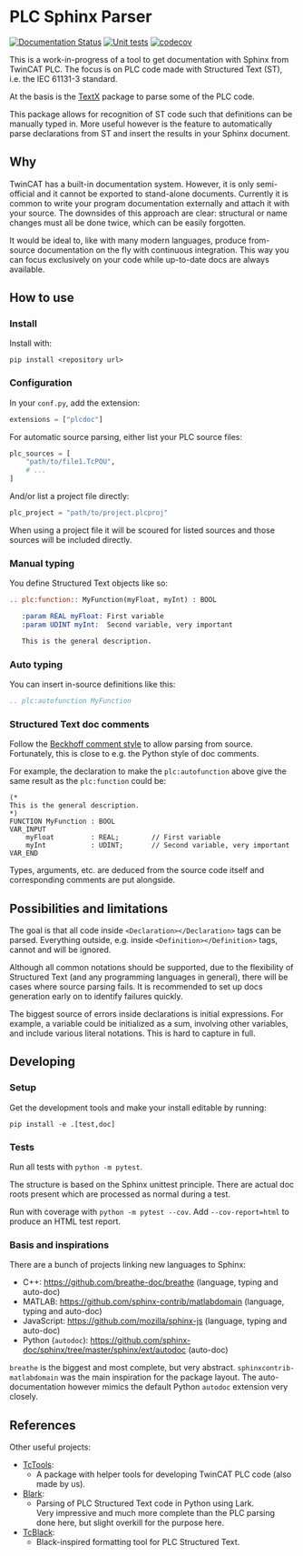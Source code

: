 # PLC Sphinx Parser

[![Documentation Status](https://readthedocs.org/projects/plc-doc/badge/?version=latest)](https://plc-doc.readthedocs.io/en/latest/?badge=latest)
[![Unit tests](https://github.com/RobertoRoos/sphinx-plc/actions/workflows/tests.yml/badge.svg)](https://github.com/RobertoRoos/sphinx-plc/actions)
[![codecov](https://codecov.io/github/RobertoRoos/sphinx-plc/graph/badge.svg?token=LS0LECRP58)](https://codecov.io/github/RobertoRoos/sphinx-plc)

This is a work-in-progress of a tool to get documentation with Sphinx from TwinCAT PLC.
The focus is on PLC code made with Structured Text (ST), i.e. the IEC 61131-3 standard.

At the basis is the [TextX](https://github.com/textX/textX) package to parse some of the PLC code.

This package allows for recognition of ST code such that definitions can be manually typed in.
More useful however is the feature to automatically parse declarations from ST and insert the results in your Sphinx
document.

## Why

TwinCAT has a built-in documentation system. However, it is only semi-official and it cannot be exported to stand-alone
documents. Currently it is common to write your program documentation externally and attach it with your source. The 
downsides of this approach are clear: structural or name changes must all be done twice, which can be easily forgotten.

It would be ideal to, like with many modern languages, produce from-source documentation on the fly with continuous 
integration. This way you can focus exclusively on your code while up-to-date docs are always available.

## How to use

### Install

Install with:
```
pip install <repository url>
```

### Configuration

In your `conf.py`, add the extension:

```python
extensions = ["plcdoc"]
```

For automatic source parsing, either list your PLC source files:

```python
plc_sources = [
    "path/to/file1.TcPOU",
    # ...
]
```

And/or list a project file directly:

```python
plc_project = "path/to/project.plcproj"
```

When using a project file it will be scoured for listed sources and those sources will be included directly.

### Manual typing

You define Structured Text objects like so:

```rst
.. plc:function:: MyFunction(myFloat, myInt) : BOOL

   :param REAL myFloat: First variable
   :param UDINT myInt:  Second variable, very important

   This is the general description.
```

### Auto typing

You can insert in-source definitions like this:

```rst
.. plc:autofunction MyFunction
```

### Structured Text doc comments

Follow the [Beckhoff comment style](https://infosys.beckhoff.com/english.php?content=../content/1033/tc3_plc_intro/6158078987.html&id=)
to allow parsing from source. Fortunately, this is close to e.g. the Python style of doc comments.

For example, the declaration to make the `plc:autofunction` above give the same result as the `plc:function` could be:

```
(*
This is the general description.
*)
FUNCTION MyFunction : BOOL
VAR_INPUT
    myFloat         : REAL;        // First variable
    myInt           : UDINT;       // Second variable, very important
VAR_END
```

Types, arguments, etc. are deduced from the source code itself and corresponding comments are put alongside.

## Possibilities and limitations

The goal is that all code inside `<Declaration></Declaration>` tags can be parsed. Everything outside, e.g. inside
`<Definition></Definition>` tags, cannot and will be ignored.

Although all common notations should be supported, due to the flexibility of Structured Text (and any programming
languages in general), there will be cases where source parsing fails. It is recommended to set up docs generation
early on to identify failures quickly.

The biggest source of errors inside declarations is initial expressions. For example, a variable could be initialized 
as a sum, involving other variables, and include various literal notations. This is hard to capture in full.

## Developing

### Setup

Get the development tools and make your install editable by running:
```
pip install -e .[test,doc]
```

### Tests

Run all tests with `python -m pytest`.

The structure is based on the Sphinx unittest principle. There are actual doc roots present which are processed as 
normal during a test.

Run with coverage with `python -m pytest --cov`. Add `--cov-report=html` to produce an HTML test report.

### Basis and inspirations

There are a bunch of projects linking new languages to Sphinx:

 * C++: https://github.com/breathe-doc/breathe (language, typing and auto-doc)
 * MATLAB: https://github.com/sphinx-contrib/matlabdomain (language, typing and auto-doc)
 * JavaScript: https://github.com/mozilla/sphinx-js (language, typing and auto-doc)
 * Python (`autodoc`): https://github.com/sphinx-doc/sphinx/tree/master/sphinx/ext/autodoc (auto-doc)

`breathe` is the biggest and most complete, but very abstract. `sphinxcontrib-matlabdomain` was the main inspiration for
the package layout. The auto-documentation however mimics the default Python `autodoc` extension very closely.

## References

Other useful projects: 

 * [TcTools](https://github.com/DEMCON/TcTools):
   * A package with helper tools for developing TwinCAT PLC code (also made by us).
 * [Blark](https://github.com/klauer/blark):
   * Parsing of PLC Structured Text code in Python using Lark.  
     Very impressive and much more complete than the PLC parsing done here, but slight overkill for the purpose here.
 * [TcBlack](https://github.com/Roald87/TcBlack):
   * Black-inspired formatting tool for PLC Structured Text.
